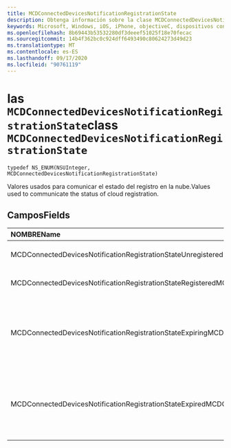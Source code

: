 ```yaml
---
title: MCDConnectedDevicesNotificationRegistrationState
description: Obtenga información sobre la clase MCDConnectedDevicesNotificationRegistrationState. Estos valores se usan para comunicar el estado del registro en la nube.
keywords: Microsoft, Windows, iOS, iPhone, objectiveC, dispositivos conectados, proyecto Roma
ms.openlocfilehash: 8b69443b53532280df3deeef51025f18e70fecac
ms.sourcegitcommit: 14b4f362bc0c924dff6493490c80624273d49d23
ms.translationtype: MT
ms.contentlocale: es-ES
ms.lasthandoff: 09/17/2020
ms.locfileid: "90761119"
---
```

# <a name="class-mcdconnecteddevicesnotificationregistrationstate"></a><span data-ttu-id="20abc-105">las `MCDConnectedDevicesNotificationRegistrationState`</span><span class="sxs-lookup"><span data-stu-id="20abc-105">class `MCDConnectedDevicesNotificationRegistrationState`</span></span> 

```
typedef NS_ENUM(NSUInteger, MCDConnectedDevicesNotificationRegistrationState)
```  
<span data-ttu-id="20abc-106">Valores usados para comunicar el estado del registro en la nube.</span><span class="sxs-lookup"><span data-stu-id="20abc-106">Values used to communicate the status of cloud registration.</span></span>

## <a name="fields"></a><span data-ttu-id="20abc-107">Campos</span><span class="sxs-lookup"><span data-stu-id="20abc-107">Fields</span></span>

| <span data-ttu-id="20abc-108">NOMBRE</span><span class="sxs-lookup"><span data-stu-id="20abc-108">Name</span></span>                              |   <span data-ttu-id="20abc-109">Valor</span><span class="sxs-lookup"><span data-stu-id="20abc-109">Value</span></span>     | <span data-ttu-id="20abc-110">Descripción</span><span class="sxs-lookup"><span data-stu-id="20abc-110">Description</span></span> |
|:----------------------------------|:------|:-------------------------------|
| <span data-ttu-id="20abc-111">MCDConnectedDevicesNotificationRegistrationStateUnregistered</span><span class="sxs-lookup"><span data-stu-id="20abc-111">MCDConnectedDevicesNotificationRegistrationStateUnregistered</span></span> | <span data-ttu-id="20abc-112">0</span><span class="sxs-lookup"><span data-stu-id="20abc-112">0</span></span> | <span data-ttu-id="20abc-113">No se ha iniciado nunca el registro.</span><span class="sxs-lookup"><span data-stu-id="20abc-113">Registration has never been started.</span></span>
| <span data-ttu-id="20abc-114">MCDConnectedDevicesNotificationRegistrationStateRegistered</span><span class="sxs-lookup"><span data-stu-id="20abc-114">MCDConnectedDevicesNotificationRegistrationStateRegistered</span></span> | <span data-ttu-id="20abc-115">1</span><span class="sxs-lookup"><span data-stu-id="20abc-115">1</span></span> | <span data-ttu-id="20abc-116">El registro ha finalizado.</span><span class="sxs-lookup"><span data-stu-id="20abc-116">Registration has finished.</span></span> |
| <span data-ttu-id="20abc-117">MCDConnectedDevicesNotificationRegistrationStateExpiring</span><span class="sxs-lookup"><span data-stu-id="20abc-117">MCDConnectedDevicesNotificationRegistrationStateExpiring</span></span> | <span data-ttu-id="20abc-118">2</span><span class="sxs-lookup"><span data-stu-id="20abc-118">2</span></span> | <span data-ttu-id="20abc-119">El registro está a punto de expirar y, por tanto, la aplicación debe realizar el registro de nuevo.</span><span class="sxs-lookup"><span data-stu-id="20abc-119">Registration is about to expire and so the app should perform registration again.</span></span> |
| <span data-ttu-id="20abc-120">MCDConnectedDevicesNotificationRegistrationStateExpired</span><span class="sxs-lookup"><span data-stu-id="20abc-120">MCDConnectedDevicesNotificationRegistrationStateExpired</span></span> | <span data-ttu-id="20abc-121">3</span><span class="sxs-lookup"><span data-stu-id="20abc-121">3</span></span> | <span data-ttu-id="20abc-122">El registro ha expirado y, por lo tanto, la aplicación debe volver a realizar el registro.</span><span class="sxs-lookup"><span data-stu-id="20abc-122">Registration has expired and so the app must perform registration again.</span></span> |